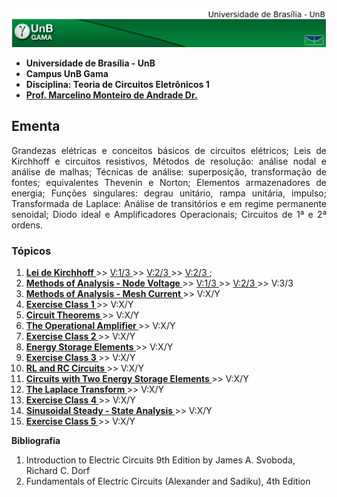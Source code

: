 <img src="fga.png" >

<ul>
    <li> <b>Universidade de Brasília - UnB</b> </li>
    <li> <b>Campus UnB Gama</b> </li>
    <li> <b>Disciplina: Teoria de Circuitos Eletrônicos 1</b></li>
    <li> <a href="https://www.linkedin.com/in/marcelino-andrade-b164b369/" ><b>Prof. Marcelino Monteiro de Andrade Dr.</b></a></li>
</ul>
    
## Ementa
<p align="justify">
Grandezas elétricas e conceitos básicos de circuitos elétricos; Leis de Kirchhoff e circuitos resistivos, Métodos de resolução: análise nodal e análise de malhas; Técnicas de análise: superposição, transformação de fontes; equivalentes Thevenin e Norton; Elementos armazenadores de energia; Funções singulares: degrau unitário, rampa unitária, impulso; Transformada de Laplace: Análise de transitórios e em regime permanente senoidal; Diodo ideal e Amplificadores Operacionais; Circuitos de 1ª e 2ª ordens.
</p>

### Tópicos 
<ol>
    <li><a href="https://github.com/marcelinoandrade/Circuitos-Eletricos-1/blob/master/01/Aula1.pdf" 
              ><b>Lei de Kirchhoff </b></a> >>  
              <a href="https://www.youtube.com/watch?v=8DDf-CN44PY" 
              > V:1/3 </a> >>
              <a href="https://www.youtube.com/watch?v=-wXm2PdQOTw" 
              > V:2/3 </a> >> 
              <a href="https://www.youtube.com/watch?v=sCPLH2dMeII" 
              > V:2/3 </a>;
    </li>
    <li><a href="https://github.com/marcelinoandrade/Circuitos-Eletricos-1/blob/master/02/Aula2.pdf" 
              ><b>Methods of Analysis - Node Voltage </b></a> >> 
              <a href="https://www.youtube.com/watch?v=lJjbnI2DOY8" 
              > V:1/3 </a> >> 
               <a href="https://www.youtube.com/watch?v=6400juVGZSA" 
              > V:2/3 </a> >> V:3/3
   </li>   
    <li><a href="https://github.com/marcelinoandrade/Circuitos-Eletricos-1/blob/master/03/Aula3.pdf" 
              ><b>Methods of Analysis - Mesh Current </b></a> >> V:X/Y</li>
    <li><a href="https://github.com/marcelinoandrade/Circuitos-Eletricos-1/blob/master/04/Aula4.pdf" 
              ><b>Exercise Class 1 </b></a> >> V:X/Y</li>
    <li><a href="https://github.com/marcelinoandrade/Circuitos-Eletricos-1/blob/master/05/Aula5.pdf" 
              ><b>Circuit Theorems </b></a> >> V:X/Y</li>
    <li><a href="https://github.com/marcelinoandrade/Circuitos-Eletricos-1/blob/master/06/Aula6.pdf" 
              ><b>The Operational Amplifier </b></a> >> V:X/Y</li>
    <li><a href="https://github.com/marcelinoandrade/Circuitos-Eletricos-1/blob/master/07/Aula7.pdf" 
              ><b>Exercise Class 2 </b></a> >> V:X/Y</li>
    <li><a href="https://github.com/marcelinoandrade/Circuitos-Eletricos-1/blob/master/08/Aula8.pdf" 
              ><b>Energy Storage Elements </b></a> >> V:X/Y</li>
    <li><a href="https://github.com/marcelinoandrade/Circuitos-Eletricos-1/blob/master/09/Aula9.pdf" 
              ><b>Exercise Class 3 </b></a> >> V:X/Y</li>
    <li><a href="https://github.com/marcelinoandrade/Circuitos-Eletricos-1/blob/master/10/Aula10.pdf" 
              ><b>RL and RC Circuits </b></a> >> V:X/Y</li>
    <li><a href="https://github.com/marcelinoandrade/Circuitos-Eletricos-1/blob/master/11/Aula11.pdf" 
              ><b>Circuits with Two Energy Storage Elements </b></a> >> V:X/Y</li>
    <li><a href="https://github.com/marcelinoandrade/Circuitos-Eletricos-1/blob/master/12/Aula12.pdf" 
              ><b>The Laplace Transform </b></a> >> V:X/Y</li>
    <li><a href="https://github.com/marcelinoandrade/Circuitos-Eletricos-1/blob/master/13/Aula13.pdf" 
              ><b>Exercise Class 4 </b></a> >> V:X/Y</li>
    <li><a href="https://github.com/marcelinoandrade/Circuitos-Eletricos-1/blob/master/14/Aula14.pdf" 
              ><b>Sinusoidal Steady - State Analysis </b></a> >> V:X/Y</li>
    <li><a href="https://github.com/marcelinoandrade/Circuitos-Eletricos-1/blob/master/15/Aula15.pdf" 
              ><b>Exercise Class 5 </b></a> >> V:X/Y</li>
</ol>

<b> Bibliografia </b>


<ol type="1">
<li>Introduction to Electric Circuits 9th Edition by James A. Svoboda, Richard C. Dorf</li>
<li>Fundamentals of Electric Circuits (Alexander and Sadiku), 4th Edition</li>
</ol>


